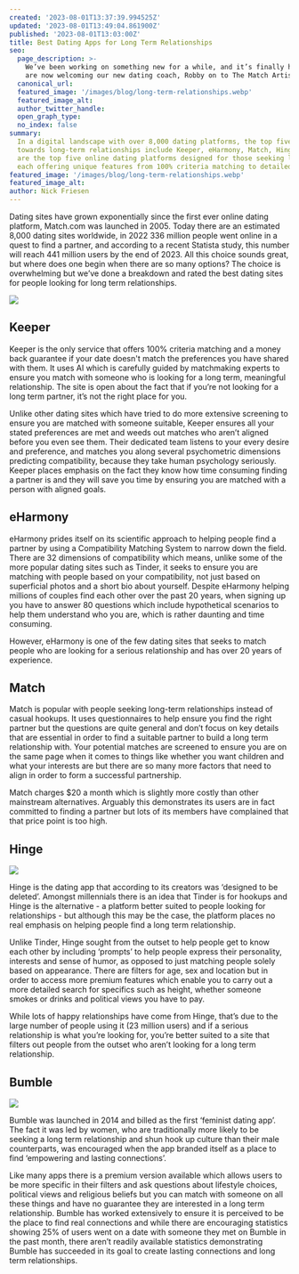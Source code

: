 ```yaml
---
created: '2023-08-01T13:37:39.994525Z'
updated: '2023-08-01T13:49:04.861900Z'
published: '2023-08-01T13:03:00Z'
title: Best Dating Apps for Long Term Relationships
seo:
  page_description: >-
    We’ve been working on something new for a while, and it’s finally here. We
    are now welcoming our new dating coach, Robby on to The Match Artist team.
  canonical_url:
  featured_image: '/images/blog/long-term-relationships.webp'
  featured_image_alt:
  author_twitter_handle:
  open_graph_type:
  no_index: false
summary:
  In a digital landscape with over 8,000 dating platforms, the top five geared
  towards long-term relationships include Keeper, eHarmony, Match, Hinge, and Bumble
  are the top five online dating platforms designed for those seeking long-term relationships,
  each offering unique features from 100% criteria matching to detailed user filtering.
featured_image: '/images/blog/long-term-relationships.webp'
featured_image_alt:
author: Nick Friesen
---
```


Dating sites have grown exponentially since the first ever online dating platform, Match.com was launched in 2005. Today there are an estimated 8,000 dating sites worldwide, in 2022 336 million people went online in a quest to find a partner, and according to a recent Statista study, this number will reach 441 million users by the end of 2023. All this choice sounds great, but where does one begin when there are so many options? The choice is overwhelming but we’ve done a breakdown and rated the best dating sites for people looking for long term relationships.

![](/images/blog/hearts-cards.webp)

## Keeper

Keeper is the only service that offers 100% criteria matching and a money back guarantee if your date doesn't match the preferences you have shared with them. It uses AI which is carefully guided by matchmaking experts to ensure you match with someone who is looking for a long term, meaningful relationship. The site is open about the fact that if you’re not looking for a long term partner, it’s not the right place for you.

Unlike other dating sites which have tried to do more extensive screening to ensure you are matched with someone suitable, Keeper ensures all your stated preferences are met and weeds out matches who aren’t aligned before you even see them. Their dedicated team listens to your every desire and preference, and matches you along several psychometric dimensions predicting compatibility, because they take human psychology seriously. Keeper places emphasis on the fact they know how time consuming finding a partner is and they will save you time by ensuring you are matched with a person with aligned goals.

## eHarmony

eHarmony prides itself on its scientific approach to helping people find a partner by using a Compatibility Matching System to narrow down the field. There are 32 dimensions of compatibility which means, unlike some of the more popular dating sites such as Tinder, it seeks to ensure you are matching with people based on your compatibility, not just based on superficial photos and a short bio about yourself. Despite eHarmony helping millions of couples find each other over the past 20 years, when signing up you have to answer 80 questions which include hypothetical scenarios to help them understand who you are, which is rather daunting and time consuming.

However, eHarmony is one of the few dating sites that seeks to match people who are looking for a serious relationship and has over 20 years of experience.

## Match

Match is popular with people seeking long-term relationships instead of casual hookups. It uses questionnaires to help ensure you find the right partner but the questions are quite general and don’t focus on key details that are essential in order to find a suitable partner to build a long term relationship with. Your potential matches are screened to ensure you are on the same page when it comes to things like whether you want children and what your interests are but there are so many more factors that need to align in order to form a successful partnership.

Match charges $20 a month which is slightly more costly than other mainstream alternatives. Arguably this demonstrates its users are in fact committed to finding a partner but lots of its members have complained that that price point is too high.

## Hinge

![](/images/blog/hinge.webp)

Hinge is the dating app that according to its creators was ‘designed to be deleted’. Amongst millennials there is an idea that Tinder is for hookups and Hinge is the alternative - a platform better suited to people looking for relationships - but although this may be the case, the platform places no real emphasis on helping people find a long term relationship.

Unlike Tinder, Hinge sought from the outset to help people get to know each other by including ‘prompts’ to help people express their personality, interests and sense of humor, as opposed to just matching people solely based on appearance. There are filters for age, sex and location but in order to access more premium features which enable you to carry out a more detailed search for specifics such as height, whether someone smokes or drinks and political views you have to pay.

While lots of happy relationships have come from Hinge, that’s due to the large number of people using it (23 million users) and if a serious relationship is what you’re looking for, you’re better suited to a site that filters out people from the outset who aren’t looking for a long term relationship.

## Bumble

![](/images/blog/bumble.webp)

Bumble was launched in 2014 and billed as the first ‘feminist dating app’. The fact it was led by women, who are traditionally more likely to be seeking a long term relationship and shun hook up culture than their male counterparts, was encouraged when the app branded itself as a place to find ‘empowering and lasting connections’.

Like many apps there is a premium version available which allows users to be more specific in their filters and ask questions about lifestyle choices, political views and religious beliefs but you can match with someone on all these things and have no guarantee they are interested in a long term relationship. Bumble has worked extensively to ensure it is perceived to be the place to find real connections and while there are encouraging statistics showing 25% of users went on a date with someone they met on Bumble in the past month, there aren’t readily available statistics demonstrating Bumble has succeeded in its goal to create lasting connections and long term relationships.
